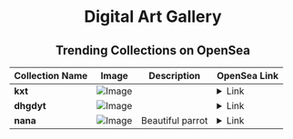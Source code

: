 <div align="center">

# Digital Art Gallery

## Trending Collections on OpenSea

| Collection Name                       | Image                                                                                     | Description                       | OpenSea Link                                                                                          |
|---------------------------------------|-------------------------------------------------------------------------------------------|-----------------------------------|--------------------------------------------------------------------------------------------------------|
| **kxt** | ![Image](https://i.seadn.io/s/raw/files/378e092a16b038ef8563308ab18d831d.jpg?w=500&auto=format?w=200&auto=format) |  | <details><summary>Link</summary>[kxt](https://opensea.io/collection/kxt-1)</details> |
| **dhgdyt** | ![Image](https://i.seadn.io/s/raw/files/9101c4da0873e09c73e97a7c9825cd5d.jpg?w=500&auto=format?w=200&auto=format) |  | <details><summary>Link</summary>[dhgdyt](https://opensea.io/collection/dhgdyt)</details> |
| **nana** | ![Image](https://i.seadn.io/s/raw/files/6631d38d4357ec9cd1b46476285b7865.jpg?w=500&auto=format?w=200&auto=format) | Beautiful parrot | <details><summary>Link</summary>[nana](https://opensea.io/collection/nana-73)</details> |

</div>